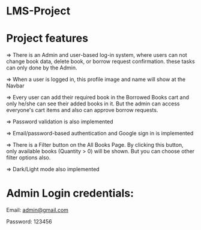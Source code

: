 # LMS-Project
# Project features 
=> There is an Admin and user-based log-in system, where users can not change book data, delete book, or borrow request confirmation. these tasks can only done by the Admin.

=> When a user is logged in, this profile image and name will show at the Navbar

=> Every user can add their required book in the Borrowed Books cart and only he/she can see their added books in it. But the admin can access everyone's cart items and also can approve borrow requests.

=> Password validation is also implemented

=> Email/password-based authentication and Google sign in is implemented

=> There is a Filter button on the All Books Page. By clicking this button, only available books (Quantity > 0) will be shown. But you can choose other filter options also.

=> Dark/Light mode also implemented

# Admin Login credentials:

Email: admin@gmail.com

Password: 123456
